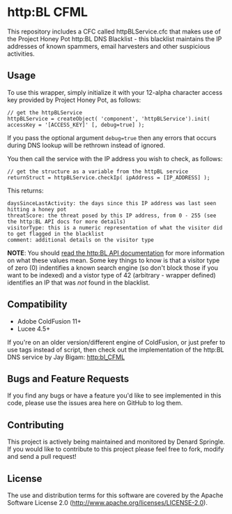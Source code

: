 # http:BL CFML
This repository includes a CFC called httpBLService.cfc that makes use of the Project Honey Pot http:BL DNS Blacklist - this blacklist maintains the IP addresses of known spammers, email harvesters and other suspicious activities.

## Usage

To use this wrapper, simply initialize it with your 12-alpha character access key provided by Project Honey Pot, as follows:

    // get the httpBLService
    httpBLService = createObject( 'component', 'httpBLService').init( accessKey = '[ACCESS_KEY]' [, debug=true] );

If you pass the optional argument `debug=true` then any errors that occurs during DNS lookup will be rethrown instead of ignored. 

You then call the service with the IP address you wish to check, as follows:

    // get the structure as a variable from the httpBL service    
	returnStruct = httpBLService.checkIp( ipAddress = [IP_ADDRESS] );

This returns:

    daysSinceLastActivity: the days since this IP address was last seen hitting a honey pot
    threatScore: the threat posed by this IP address, from 0 - 255 (see the http:BL API docs for more details)
    visitorType: this is a numeric representation of what the visitor did to get flagged in the blacklist
    comment: additional details on the visitor type

**NOTE**: You should [read the http:BL API documentation](https://www.projecthoneypot.org/httpbl_api.php) for more information on what these values mean. Some key things to know is that a visitor type of zero (0) indentifies a known search engine (so don't block those if you want to be indexed) and a vistor type of 42 (arbitrary - wrapper defined) identifies an IP that was *not* found in the blacklist.

## Compatibility

* Adobe ColdFusion 11+
* Lucee 4.5+

If you're on an older version/different engine of ColdFusion, or just prefer to use tags instead of script, then check out the implementation of the http:BL DNS service by Jay Bigam: [http:bl_CFML](http://sidfishes.wordpress.com/2014/07/31/httpbl_cfml-a-project-honeypot-blacklist-implementation-for-coldfusion)

## Bugs and Feature Requests

If you find any bugs or have a feature you'd like to see implemented in this code, please use the issues area here on GitHub to log them.

## Contributing

This project is actively being maintained and monitored by Denard Springle. If you would like to contribute to this project please feel free to fork, modify and send a pull request!

## License

The use and distribution terms for this software are covered by the Apache Software License 2.0 (http://www.apache.org/licenses/LICENSE-2.0).
